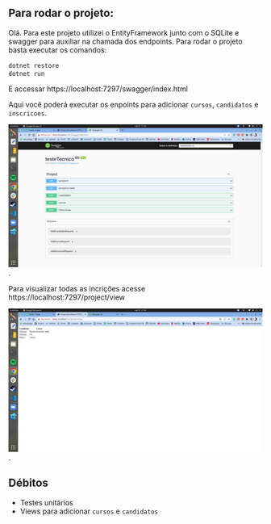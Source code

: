 ## Para rodar o projeto:

Olá. Para este projeto utilizei o EntityFramework junto com o SQLite e swagger para auxiliar na chamada dos endpoints. Para rodar o projeto basta executar os comandos:

``` shell
dotnet restore
dotnet run
```

E accessar https://localhost:7297/swagger/index.html

Aqui você poderá executar os enpoints para adicionar `cursos`, `candidatos` e `inscricoes`.

![swagger](./screenshots/swagger.jpeg "swagger").

Para visualizar todas as incrições acesse https://localhost:7297/project/view

![inscricoes](./screenshots/inscricoes.jpeg "inscricoes").

## Débitos

* Testes unitários
* Views para adicionar `cursos` e `candidatos`
